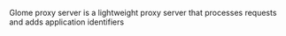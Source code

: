 Glome proxy server is a lightweight proxy server that processes requests and adds application identifiers